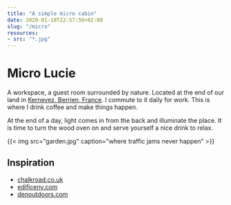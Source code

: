 ```yaml
---
title: "A simple micro cabin"
date: 2020-01-18T22:57:50+02:00
slug: "/micro"
resources:
- src: "*.jpg"
---
```


# Micro Lucie

A workspace, a guest room surrounded by nature.
Located at the end of our land in [Kernevez, Berrien, France](https://goo.gl/maps/you3adP7U4ZacCU89).
I commute to it daily for work. This is where I drink coffee and make things happen.

At the end of a day, light comes in from the back and illuminate the place.
It is time to turn the wood oven on and serve yourself a nice drink to relax.

{{< img src="garden.jpg" caption="where traffic jams never happen" >}}

## Inspiration

- [chalkroad.co.uk](https://chalkroad.co.uk)
- [edificeny.com](https://edificeny.com)
- [denoutdoors.com](https://denoutdoors.com/collections/classic/products/tiny-house-cabin)